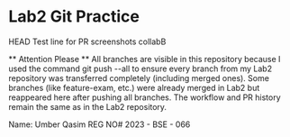 # Lab2 Git Practice
 HEAD
Test line for PR screenshots
 collabB

** Attention Please **
All branches are visible in this repository because I used the command
git push --all
to ensure every branch from my Lab2 repository was transferred completely (including merged ones).
Some branches (like feature-exam, etc.) were already merged in Lab2 but reappeared here after pushing all branches.
The workflow and PR history remain the same as in the Lab2 repository.

Name: Umber Qasim
REG NO# 2023 - BSE - 066

